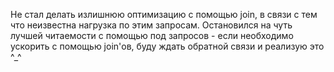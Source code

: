 Не стал делать излишнюю оптимизацию с помощью join, в связи с тем что неизвестна нагрузка по этим запросам. Остановился на чуть лучшей читаемости с помощью под запросов - если необходимо ускорить с помощью join'ов, буду ждать обратной связи и реализую это ^_^